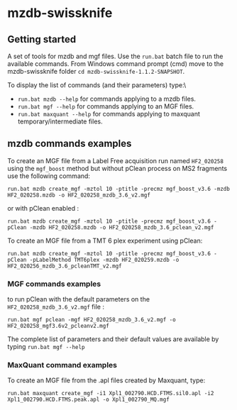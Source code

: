 # mzdb-swissknife



## Getting started 

A set of tools for mzdb and mgf files. Use the `run.bat` batch file to run the available commands. From Windows command prompt (cmd) move to the mzdb-swissknife folder `cd mzdb-swissknife-1.1.2-SNAPSHOT`. 

To display the list of commands (and their parameters) type:\
* `run.bat mzdb --help` for commands applying to a mzdb files.
* `run.bat mgf --help` for commands applying to an MGF files.
* `run.bat maxquant --help` for commands applying to maxquant temporary/intermediate files.



## mzdb commands examples

To create an MGF file from a Label Free acquisition run named `HF2_020258` using the `mgf_boost` method but without pClean process on MS2 fragments use the following command: 

```
run.bat mzdb create_mgf -mztol 10 -ptitle -precmz mgf_boost_v3.6 -mzdb HF2_020258.mzdb -o HF2_020258_mzdb_3.6_v2.mgf
```

or with pClean enabled : 

```
run.bat mzdb create_mgf -mztol 10 -ptitle -precmz mgf_boost_v3.6 -pClean -mzdb HF2_020258.mzdb -o HF2_020258_mzdb_3.6_pclean_v2.mgf
```



To create an MGF file from a TMT 6 plex experiment using pClean: 

```
run.bat mzdb create_mgf -mztol 10 -ptitle -precmz mgf_boost_v3.6 -pClean -pLabelMethod TMT6plex -mzdb HF2_020259.mzdb -o HF2_020256_mzdb_3.6_pcleanTMT_v2.mgf
```



### MGF commands examples

to run pClean with the default parameters on the `HF2_020258_mzdb_3.6_v2.mgf` file : 

```
run.bat mgf pclean -mgf HF2_020258_mzdb_3.6_v2.mgf -o HF2_020258_mgf3.6v2_pcleanv2.mgf
```

The complete list of parameters and their default values are available by typing `run.bat mgf --help`

### MaxQuant command examples

To create an MGF file from the .apl files created by Maxquant, type: 

```
run.bat maxquant create_mgf -i1 Xpl1_002790.HCD.FTMS.sil0.apl -i2 Xpl1_002790.HCD.FTMS.peak.apl -o Xpl1_002790_MQ.mgf
```

